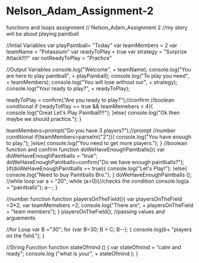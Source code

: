 Nelson_Adam_Assignment-2
========================

functions and loops assignment
// Nelson_Adam_Assignment 2
//my story will be about playing paintball

//Intial Variables
var playPaintball= "Today"
var teamMembers = 2
var teamName = "Potassium"
var readyToPlay = true
var strategy = "Surprize Attack!!!!"
var notReadyToPlay = "Practice"

//Output Variables
console.log("Welcome", + teamName);
console.log("You are here to play paintball", + playPainball);
console.log("To play you need", + teamMembers);
console.log("You will lose without our", + strategy);
console.log("Your ready to play?", + readyToPlay);

readyToPlay = confirm("Are you ready to play?");//confirm
//boolean conditional
if (readyToPlay == true && teamMemebers < 4){
	console.log("Great Let's Play Paintball!!!");
}else{
	console.log("Ok then maybe we should practice.");
}

teamMembers=prompt("Do you have 3 players?");//prompt
//number conditional
if(teamMembers>parseInt("2")){
	console.log("You have enough to play.");
}else{
	console.log("You need to get more players.");
}
//boolean function and confirm
function doWeHaveEnoughPaintballs(){
	var doWeHaveEnoughPaintballs = "true";
	doWeHaveEnoughPaintballs=confirm("Do we have enough paintballs?");
}if(doWeHaveEnoughPaintballs == true){
	console.log("Let's Play!");
}else{
	console.log("Need to buy Paintballs Bro.");
}
doWeHaveEnoughPaintballs ();
//while loop
var a = "20";
while (a>0){//checks the condition
	console.log(a + "paintballs");
	a--;
}

//number function
function playersOnTheField(){
	var playersOnTheField =3*2;
	var teamMemebers =2;
	console.log("There are", + playersOnTheField + "team members");
}
playersOnTheField();
//passing values and arguements

 //for Loop
 var B ="30";
 for (var B=30; B > C; B--); {
	 console.log(b+ "players on the field.");
 }
 
 //String Function
 function stateOfmind () {
	 var stateOfmind = "calm and ready";
	 console.log ("what is your", + stateOfmind ); 
 }
